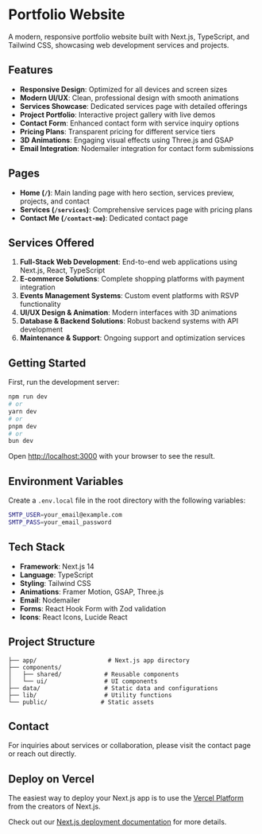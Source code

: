 # Portfolio Website

A modern, responsive portfolio website built with Next.js, TypeScript, and Tailwind CSS, showcasing web development services and projects.

## Features

- **Responsive Design**: Optimized for all devices and screen sizes
- **Modern UI/UX**: Clean, professional design with smooth animations
- **Services Showcase**: Dedicated services page with detailed offerings
- **Project Portfolio**: Interactive project gallery with live demos
- **Contact Form**: Enhanced contact form with service inquiry options
- **Pricing Plans**: Transparent pricing for different service tiers
- **3D Animations**: Engaging visual effects using Three.js and GSAP
- **Email Integration**: Nodemailer integration for contact form submissions

## Pages

- **Home (`/`)**: Main landing page with hero section, services preview, projects, and contact
- **Services (`/services`)**: Comprehensive services page with pricing plans
- **Contact Me (`/contact-me`)**: Dedicated contact page

## Services Offered

1. **Full-Stack Web Development**: End-to-end web applications using Next.js, React, TypeScript
2. **E-commerce Solutions**: Complete shopping platforms with payment integration
3. **Events Management Systems**: Custom event platforms with RSVP functionality
4. **UI/UX Design & Animation**: Modern interfaces with 3D animations
5. **Database & Backend Solutions**: Robust backend systems with API development
6. **Maintenance & Support**: Ongoing support and optimization services

## Getting Started

First, run the development server:

```bash
npm run dev
# or
yarn dev
# or
pnpm dev
# or
bun dev
```

Open [http://localhost:3000](http://localhost:3000) with your browser to see the result.

## Environment Variables

Create a `.env.local` file in the root directory with the following variables:

```bash
SMTP_USER=your_email@example.com
SMTP_PASS=your_email_password
```

## Tech Stack

- **Framework**: Next.js 14
- **Language**: TypeScript
- **Styling**: Tailwind CSS
- **Animations**: Framer Motion, GSAP, Three.js
- **Email**: Nodemailer
- **Forms**: React Hook Form with Zod validation
- **Icons**: React Icons, Lucide React

## Project Structure

```
├── app/                    # Next.js app directory
├── components/
│   ├── shared/            # Reusable components
│   └── ui/                # UI components
├── data/                  # Static data and configurations
├── lib/                   # Utility functions
└── public/               # Static assets
```

## Contact

For inquiries about services or collaboration, please visit the contact page or reach out directly.

## Deploy on Vercel

The easiest way to deploy your Next.js app is to use the [Vercel Platform](https://vercel.com/new?utm_medium=default-template&filter=next.js&utm_source=create-next-app&utm_campaign=create-next-app-readme) from the creators of Next.js.

Check out our [Next.js deployment documentation](https://nextjs.org/docs/deployment) for more details.
